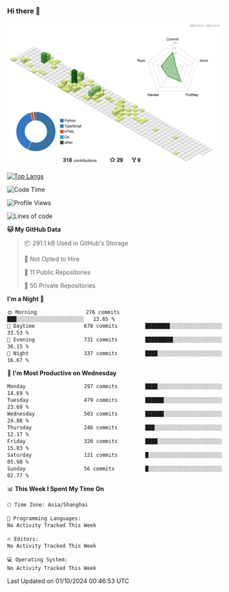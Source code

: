 ### Hi there 👋

![](./profile-3d-contrib/profile-green-animate.svg)

 

[![Top Langs](https://github-readme-stats.vercel.app/api/top-langs/?username=fly2tomato)](https://github.com/anuraghazra/github-readme-stats)


 

<!--START_SECTION:waka-->
![Code Time](http://img.shields.io/badge/Code%20Time-5%20hrs%2042%20mins-blue)

![Profile Views](http://img.shields.io/badge/Profile%20Views-0-blue)

![Lines of code](https://img.shields.io/badge/From%20Hello%20World%20I%27ve%20Written-520.9%20thousand%20lines%20of%20code-blue)

**🐱 My GitHub Data** 

> 📦 291.1 kB Used in GitHub's Storage 
 > 
> 🚫 Not Opted to Hire
 > 
> 📜 11 Public Repositories 
 > 
> 🔑 50 Private Repositories 
 > 
**I'm a Night 🦉** 

```text
🌞 Morning                276 commits         ███░░░░░░░░░░░░░░░░░░░░░░   13.65 % 
🌆 Daytime                678 commits         ████████░░░░░░░░░░░░░░░░░   33.53 % 
🌃 Evening                731 commits         █████████░░░░░░░░░░░░░░░░   36.15 % 
🌙 Night                  337 commits         ████░░░░░░░░░░░░░░░░░░░░░   16.67 % 
```
📅 **I'm Most Productive on Wednesday** 

```text
Monday                   297 commits         ████░░░░░░░░░░░░░░░░░░░░░   14.69 % 
Tuesday                  479 commits         ██████░░░░░░░░░░░░░░░░░░░   23.69 % 
Wednesday                503 commits         ██████░░░░░░░░░░░░░░░░░░░   24.88 % 
Thursday                 246 commits         ███░░░░░░░░░░░░░░░░░░░░░░   12.17 % 
Friday                   320 commits         ████░░░░░░░░░░░░░░░░░░░░░   15.83 % 
Saturday                 121 commits         █░░░░░░░░░░░░░░░░░░░░░░░░   05.98 % 
Sunday                   56 commits          █░░░░░░░░░░░░░░░░░░░░░░░░   02.77 % 
```


📊 **This Week I Spent My Time On** 

```text
🕑︎ Time Zone: Asia/Shanghai

💬 Programming Languages: 
No Activity Tracked This Week

🔥 Editors: 
No Activity Tracked This Week

💻 Operating System: 
No Activity Tracked This Week
```


 Last Updated on 01/10/2024 00:46:53 UTC
<!--END_SECTION:waka-->
